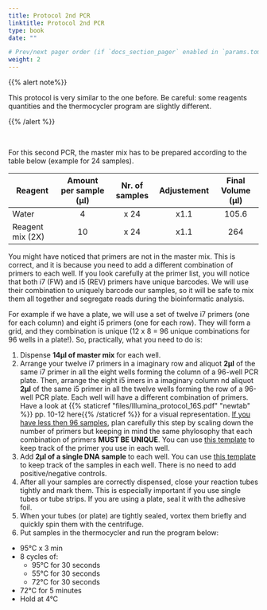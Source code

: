 ```yaml
---
title: Protocol 2nd PCR
linktitle: Protocol 2nd PCR
type: book
date: ""

# Prev/next pager order (if `docs_section_pager` enabled in `params.toml`)
weight: 2
---
```


{{% alert note%}}

This protocol is very similar to the one before. Be careful: some reagents quantities and the thermocycler program are slightly different.

{{% /alert %}}

<br/>

For this second PCR, the master mix has to be prepared according to the table below (example for 24 samples).

| Reagent          | Amount per sample (µl) | Nr. of samples | Adjustement | Final Volume (µl) |
| ---------------- | :--------------------: | :------------: | :---------: | :---------------: |
| Water            |           4            |      x 24      |    x1.1     |       105.6       |
| Reagent mix (2X) |           10           |      x 24      |    x1.1     |        264        |

You might have noticed that primers are not in the master mix. This is correct, and it is because you need to add a different combination of primers to each well. If you look carefully at the primer list, you will notice that both i7 (FW) and i5 (REV) primers have unique barcodes. We will use their combination to uniquely barcode our samples, so it will be safe to mix them all together and segregate reads during the bioinformatic analysis. 

For example if we have a plate, we will use a set of twelve i7 primers (one for each column) and eight i5 primers (one for each row). They will form a grid, and they combination is unique (12 x 8 = 96 unique combinations for 96 wells in a plate!). So, practically, what you need to do is:

1. Dispense **14µl of master mix** for each well.
2. Arrange your twelve i7 primers in a imaginary row and aliquot **2µl** of  the same i7 primer in all the eight wells forming the column of a 96-well PCR plate. Then, arrange the eight i5 imers in a imaginary column  nd aliquot **2µl** of the same i5 primer in all the twelve wells forming the row of a 96-well PCR plate. Each well will have a different combination of primers. Have a look at {{% staticref "files/Illumina_protocol_16S.pdf" "newtab" %}} pp. 10-12 here{{% /staticref %}} for a visual representation. <u>If you have less then 96 samples</u>, plan carefully this step by scaling down the number of primers but keeping in mind the same phylosophy that each combination of primers **MUST BE UNIQUE**. You can use [this template](http://www.cellsignet.com/media/plates/96.jpg) to keep track of the primer you use in each well.
3. Add **2µl of a single DNA sample** to each well. You can use [this template](http://www.cellsignet.com/media/plates/96.jpg) to keep track of the samples in each well. There is no need to add positive/negative controls.
4. After all your samples are correctly dispensed, close your reaction tubes tightly and mark them. This is especially important if you use single tubes or tube strips. If you are using a plate, seal it with the adhesive foil.
5. When your tubes (or plate) are tightly sealed, vortex them briefly and quickly spin them with the centrifuge.
6. Put samples in the thermocycler and run the program below:

* 95°C x 3 min
* 8 cycles of:
  * 95°C for 30 seconds
  * 55°C for 30 seconds
  * 72°C for 30 seconds
* 72°C for 5 minutes
* Hold at 4°C

